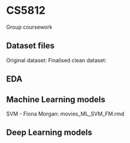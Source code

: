 # CS5812
Group coursework

## Dataset files
Original dataset: 
Finalised clean dataset: 

## EDA


## Machine Learning models
SVM - Fiona Morgan: movies_ML_SVM_FM.rmd

## Deep Learning models
